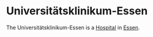 # Universitätsklinikum-Essen

The Universitätsklinikum-Essen is a [Hospital](800016.md) in [Essen](140000077.md).
